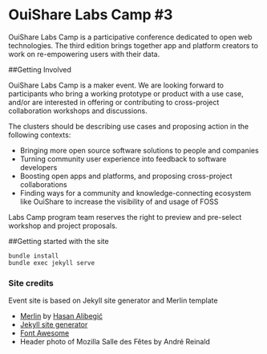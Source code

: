 OuiShare Labs Camp &num;3
===========

OuiShare Labs Camp is a participative conference dedicated to open web technologies. The third edition brings together app and platform creators to work on re-empowering users with their data.

##Getting Involved

OuiShare Labs Camp is a maker event. We are looking forward to participants who bring a working prototype or product with a use case, and/or are interested in offering or contributing to cross-project collaboration workshops and discussions.

The clusters should be describing use cases and proposing action in the following contexts:

- Bringing more open source software solutions to people and companies
- Turning community user experience into feedback to software developers
- Boosting open apps and platforms, and proposing cross-project collaborations
- Finding ways for a community and knowledge-connecting ecosystem like OuiShare to increase the visibility of and usage of FOSS

Labs Camp program team reserves the right to preview and pre-select workshop and project proposals.

##Getting started with the site

```
bundle install
bundle exec jekyll serve
```

### Site credits

Event site is based on Jekyll site generator and Merlin template

 * [Merlin](https://github.com/halibegic/merlin) by [Hasan Alibegić](http://www.twitter.com/halibegic)
 * [Jekyll site generator](http://jekyllrb.com/)
 * [Font Awesome](ttp://fontawesome.io/)
 * Header photo of Mozilla Salle des Fêtes by André Reinald

